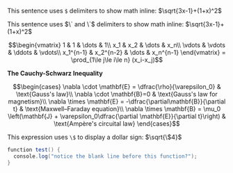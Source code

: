 This sentence uses `$` delimiters to show math inline: $\sqrt{3x-1}+(1+x)^2$

This sentence uses $\` and \`$ delimiters to show math inline: $\sqrt{3x-1}+(1+x)^2$

$$\begin{vmatrix}
1   & 1   & \dots & 1\\
x_1 & x_2 & \dots & x_n\\
\vdots & \vdots & \ddots & \vdots\\
x_1^{n-1} & x_2^{n-2} & \dots & x_n^{n-1}
\end{vmatrix} = \prod_{1\le j\le i\le n} (x_i-x_j)$$

**The Cauchy-Schwarz Inequality**

```math
\begin{cases}
\nabla \cdot \mathbf{E} = \dfrac{\rho}{\varepsilon_0} & \text{Gauss's law}\\
\nabla \cdot \mathbf{B}=0 & \text{Gauss's law for magnetism}\\
\nabla \times \mathbf{E} = -\dfrac{\partial\mathbf{B}}{\partial t} & \text{Maxwell–Faraday equation}\\
\nabla \times \mathbf{B} =  \mu_0 \left(\mathbf{J} + \varepsilon_0\dfrac{\partial \mathbf{E}}{\partial t}\right) & \text{Ampère's circuital law}
\end{cases}
```

This expression uses `\$` to display a dollar sign: $`\sqrt{\$4}`$

```csharp
function test() {
  console.log("notice the blank line before this function?");
}
```